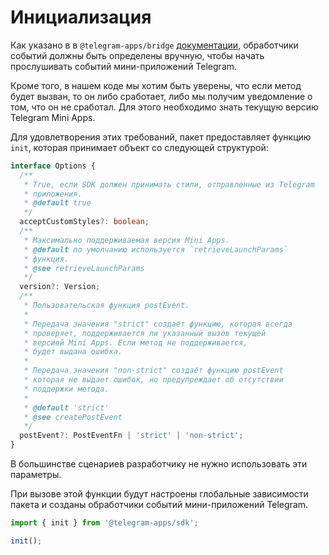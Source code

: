 # Инициализация

Как указано в
в `@telegram-apps/bridge` [документации](../../telegram-apps-bridge/events.md#define-event-handlers),
обработчики событий должны быть определены вручную, чтобы начать прослушивать событий мини-приложений Telegram.

Кроме того, в нашем коде мы хотим быть уверены, что если метод будет вызван, то он либо сработает, либо мы
получим уведомление о том, что он не сработал. Для этого необходимо знать текущую версию Telegram Mini Apps.

Для удовлетворения этих требований, пакет предоставляет функцию `init`, которая принимает объект со следующей структурой:

```ts
interface Options {
  /**
   * True, если SDK должен принимать стили, отправленные из Telegram
   * приложения.
   * @default true
   */
  acceptCustomStyles?: boolean;
  /**
   * Максимально поддерживаемая версия Mini Apps.
   * @default по умолчанию используется `retrieveLaunchParams`
   * функция.
   * @see retrieveLaunchParams
   */
  version?: Version;
  /**
   * Пользовательская функция postEvent.
   *
   * Передача значения "strict" создаёт функцию, которая всегда
   * проверяет, поддерживается ли указанный вызов текущей
   * версией Mini Apps. Если метод не поддерживается,
   * будет выдана ошибка.
   *
   * Передача значения "non-strict" создаёт функцию postEvent
   * которая не выдает ошибок, но предупреждает об отсутствии
   * поддержки метода.
   *
   * @default 'strict'
   * @see createPostEvent
   */
  postEvent?: PostEventFn | 'strict' | 'non-strict';
}
```

В большинстве сценариев разработчику не нужно использовать эти параметры.

При вызове этой функции будут настроены глобальные зависимости пакета и созданы обработчики событий мини-приложений Telegram.

```ts
import { init } from '@telegram-apps/sdk';

init();
```
